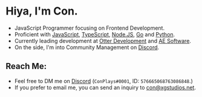 # Hiya, I'm Con. <img src="https://komarev.com/ghpvc/?username=ConCodesStuff" alt=""/>

- JavaScript Programmer focusing on Frontend Development.
- Proficient with [JavaScript](https://www.javascript.com/), [TypeScript](https://www.typescriptlang.org), [Node.JS](https://nodejs.org), [Go](https://go.dev/) and [Python](https://python.org).
- Currently leading development at [Otter Development](https://github.com/otter-dev) and [AE Software](http://aesoftware.xyz).
- On the side, I'm into Community Management on [Discord](https://discord.com).

## Reach Me: 
- Feel free to DM me on [Discord](https://discord.com/users/576665068763086848;) (`ConPlays#0001`, ID: `576665068763086848`.)
- If you prefer to email me, you can send an inquiry to con@xgstudios.net.
 


 

